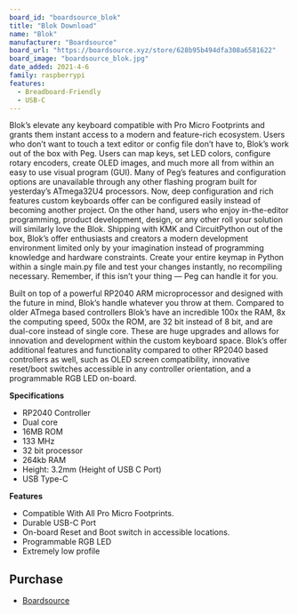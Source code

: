 ```yaml
---
board_id: "boardsource_blok"
title: "Blok Download"
name: "Blok"
manufacturer: "Boardsource"
board_url: "https://boardsource.xyz/store/628b95b494dfa308a6581622"
board_image: "boardsource_blok.jpg"
date_added: 2021-4-6
family: raspberrypi
features:
  - Breadboard-Friendly
  - USB-C
---
```


Blok’s elevate any keyboard compatible with Pro Micro Footprints and grants them instant access to a modern and feature-rich ecosystem. Users who don’t want to touch a text editor or config file don’t have to, Blok’s work out of the box with Peg. Users can map keys, set LED colors, configure rotary encoders, create OLED images, and much more all from within an easy to use visual program (GUI). Many of Peg’s features and configuration options are unavailable through any other flashing program built for yesterday’s ATmega32U4 processors. Now, deep configuration and rich features custom keyboards offer can be configured easily instead of becoming another project. On the other hand, users who enjoy in-the-editor programming, product development, design, or any other roll your solution will similarly love the Blok. Shipping with KMK and CircuitPython out of the box, Blok’s offer enthusiasts and creators a modern development environment limited only by your imagination instead of programming knowledge and hardware constraints. Create your entire keymap in Python within a single main.py file and test your changes instantly, no recompiling necessary. Remember, if this isn’t your thing — Peg can handle it for you.

Built on top of a powerful RP2040 ARM microprocessor and designed with the future in mind, Blok’s handle whatever you throw at them. Compared to older ATmega based controllers Blok’s have an incredible 100x the RAM, 8x the computing speed, 500x the ROM, are 32 bit instead of 8 bit, and are dual-core instead of single core. These are huge upgrades and allows for innovation and development within the custom keyboard space. Blok’s offer additional features and functionality compared to other RP2040 based controllers as well, such as OLED screen compatibility, innovative reset/boot switches accessible in any controller orientation, and a programmable RGB LED on-board.

**Specifications**
- RP2040 Controller
- Dual core
- 16MB ROM
- 133 MHz
- 32 bit processor
- 264kb RAM
- Height: 3.2mm (Height of USB C Port)
- USB Type-C

**Features**
- Compatible With All Pro Micro Footprints.
- Durable USB-C Port
- On-board Reset and Boot switch in accessible locations.
- Programmable RGB LED
- Extremely low profile

## Purchase

* [Boardsource](https://boardsource.xyz/store/628b95b494dfa308a6581622)
